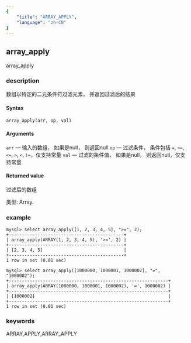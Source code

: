 ```yaml
---
{
    "title": "ARRAY_APPLY",
    "language": "zh-CN"
}
---
```


<!-- 
Licensed to the Apache Software Foundation (ASF) under one
or more contributor license agreements.  See the NOTICE file
distributed with this work for additional information
regarding copyright ownership.  The ASF licenses this file
to you under the Apache License, Version 2.0 (the
"License"); you may not use this file except in compliance
with the License.  You may obtain a copy of the License at
  http://www.apache.org/licenses/LICENSE-2.0
Unless required by applicable law or agreed to in writing,
software distributed under the License is distributed on an
"AS IS" BASIS, WITHOUT WARRANTIES OR CONDITIONS OF ANY
KIND, either express or implied.  See the License for the
specific language governing permissions and limitations
under the License.
-->

## array_apply

array_apply

### description
数组以特定的二元条件符过滤元素， 并返回过滤后的结果

#### Syntax

```sql
array_apply(arr, op, val)
```

#### Arguments

`arr` — 输入的数组， 如果是null， 则返回null
`op` — 过滤条件， 条件包括 `=`, `>=`, `<=`, `>`, `<`, `!=`，仅支持常量
`val` — 过滤的条件值， 如果是null， 则返回null，仅支持常量

#### Returned value

过滤后的数组

类型: Array.

### example

```
mysql> select array_apply([1, 2, 3, 4, 5], ">=", 2);
+--------------------------------------------+
| array_apply(ARRAY(1, 2, 3, 4, 5), '>=', 2) |
+--------------------------------------------+
| [2, 3, 4, 5]                               |
+--------------------------------------------+
1 row in set (0.01 sec)

mysql> select array_apply([1000000, 1000001, 1000002], "=", "1000002");
+-------------------------------------------------------------+
| array_apply(ARRAY(1000000, 1000001, 1000002), '=', 1000002) |
+-------------------------------------------------------------+
| [1000002]                                                   |
+-------------------------------------------------------------+
1 row in set (0.01 sec)
```

### keywords

ARRAY,APPLY,ARRAY_APPLY